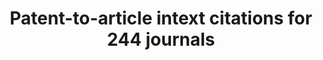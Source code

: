 ---
citation: Bryan, Kevin, 2019, "In-Text Patent Citation Database Bryan/Ozcan/Sampat
  Beta version .9", https://doi.org/10.7910/DVN/ZEZWBX, Harvard Dataverse, V2, UNF:6:+28YcwvDoaxFl/9hPXQaSA==
  [fileUNF]
description: ''
location: https://dataverse.harvard.edu/dataset.xhtml?persistentId=doi:10.7910/DVN/ZEZWBX
shortname: patent_to_article_intext
timeframe: 197?-2015?
title: Patent-to-article intext citations for 244 journals
uuid: f1561d9b-8512-470f-abed-557d6e3e19ad
---